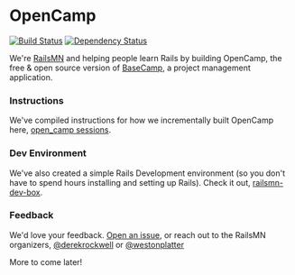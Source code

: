 OpenCamp
========

[![Build Status](https://travis-ci.org/railsmn/open_camp.png?branch=travis)](https://travis-ci.org/railsmn/open_camp) [![Dependency Status](https://gemnasium.com/railsmn/open_camp.png)](https://gemnasium.com/railsmn/open_camp)

We're [RailsMN](http://rails.mn) and helping people learn Rails by building OpenCamp, the free & open source version of [BaseCamp](http://basecamp.com/), a project management application. 

### Instructions  
We've compiled instructions for how we incrementally built OpenCamp here, [open_camp sessions](https://github.com/railsmn/open_camp/tree/master/tutorials).  

### Dev Environment
We've also created a simple Rails Development environment (so you don't have to spend hours installing and setting up Rails). Check it out, [railsmn-dev-box](https://github.com/railsmn/railsmn-dev-box).  

### Feedback  
We'd love your feedback. [Open an issue](https://github.com/railsmn/open_camp/issues), or reach out to the RailsMN organizers, [@derekrockwell](https://twitter.com/derekrockwell) or [@westonplatter](http://twitter.com/westonplatter)

More to come later!
